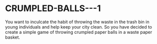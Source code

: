 # CRUMPLED-BALLS---1
You want to inculcate the habit of throwing the waste in the trash bin in young individuals and help keep your city clean. So you have decided to create a simple game of throwing crumpled paper balls in a waste paper basket.
